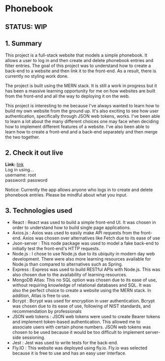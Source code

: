 # Phonebook

## STATUS: WIP

## 1. Summary
This project is a full-stack website that models a simple phonebook. It allows a user to log in and then create and delete phonebook
entries and filter entries. The goal of this project was to understand how to create a back-end to a website and then link it to the front-end. As a result, there is currently no styling work done.

The project is built using the MERN stack. It is still a work in progress but it has been a massive learning opportunity for me on how websites are built from the front-end and all the way to deploying it on the web.

This project is interesting to me because I've always wanted to learn how to build my own website from the ground up. It's also exciting to see how user authentication, specifically through JSON web tokens, works. I've been able to learn a lot about the many different choices one may face when deciding how to implement different features of a website. I've also been able to learn how to create a front-end and a back-end separately and then merge the two together.

## 2. Check it out live
**Link:** [link](https://rough-mountain-2988.fly.dev)\
Log in using...\
username: root\
password: password

Notice: Currently the app allows anyone who logs in to create and delete phonebook entries. Please be mindful about what you input.

## 3. Technologies used
- React : React was used to build a simple front-end UI. It was chosen in order to understand how to build single page applications.
- Axios.js : Axios was used to easily make API requests from the front-end. Axios was chosen over alternatives like Fetch due to its ease of use
- Json-server : This node package was used to model a fake back-end to initially test the front-end's HTTP requests.
- Node.js : I chose to use Node.js due to its ubiquity in modern day web development. There were also more learning resources available for Node.js than compared to alternatives such as Spring.
- Express : Express was used to build RESTful APIs with Node.js. This was also chosen due to the availability of learning resources.
- MongoDB Atlas: This no SQL option was chosen due to its ease of use, without requiring knowledge of relational databases and SQL. It was also the perfect choice to create a website using the MERN stack. In addition, Atlas is free to use.
- Bcrypt : Bcrypt was used for encryption in user authentication. Bcrypt was chosen due to its ease of use, following of NIST standards, and recommendation by professionals
- JSON web tokens : JSON web tokens were used to create Bearer tokens and implement token-based authentication. This allowed me to associate users with certain phone numbers. JSON web tokens was chosen to be used because it would be too difficult to implement server-side sessioning.
- Jest : Jest was used to write tests for the back-end.
- Fly.IO : This website was deployed using fly.io. Fly.io was selected because it is free to use and has an easy user interface.

